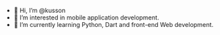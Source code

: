 - 👋 Hi, I’m @kusson
- 👀 I’m interested in mobile application development.
- 🌱 I’m currently learning Python, Dart and front-end Web development.


<!---
kusson/kusson is a ✨ special ✨ repository because its `README.md` (this file) appears on your GitHub profile.
You can click the Preview link to take a look at your changes.
--->
